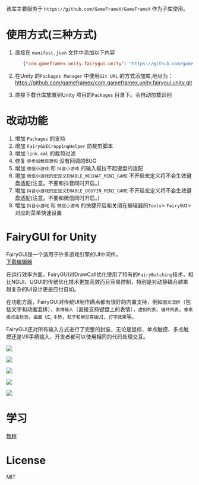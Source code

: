 该库主要服务于 `https://github.com/GameFrameX/GameFrameX` 作为子库使用。

# 使用方式(三种方式)

1. 直接在 `manifest.json` 文件中添加以下内容
   ```json
      {"com.gameframex.unity.fairygui.unity": "https://github.com/gameframex/com.gameframex.unity.fairygui.unity.git"}
    ```
2. 在Unity 的`Packages Manager` 中使用`Git URL` 的方式添加库,地址为：https://github.com/gameframex/com.gameframex.unity.fairygui.unity.git

3. 直接下载仓库放置到Unity 项目的`Packages` 目录下。会自动加载识别

# 改动功能

1. 增加 `Packages` 的支持
2. 增加 `FairyGUICroppingHelper` 防裁剪脚本
3. 增加 `link.xml` 的裁剪过滤
4. 修复 `异步加载资源包` 没有回调的BUG
5. 增加 `微信小游戏` 和 `抖音小游戏` 的输入框拉不起键盘的适配
6. 增加 `微信小游戏的宏定义ENABLE_WECHAT_MINI_GAME` 不开启宏定义将不会生效键盘适配(注意。不要和抖音同时开启。)
7. 增加 `抖音小游戏的宏定义ENABLE_DOUYIN_MINI_GAME` 不开启宏定义将不会生效键盘适配(注意。不要和微信同时开启。)
8. 增加 `抖音小游戏` 和 `微信小游戏` 的快捷开启和关闭在编辑器的`Tools`> `FairyGUI`> 对应的菜单快速设置

FairyGUI for Unity
====

FairyGUI是一个适用于许多游戏引擎的UI中间件。<br>
[下载编辑器](https://www.fairygui.com/product.html)

在运行效率方面，FairyGUI对DrawCall优化使用了特有的`FairyBatching`技术，相比NGUI、UGUI的传统优化技术更加高效而且容易控制，特别是对动静耦合越来越复杂的UI设计更是应付自如。<br>

在功能方面，FairyGUI对传统UI制作痛点都有很好的内置支持，例如`图文混排`（包括文字和动画混排），`表情输入`（直接支持键盘上的表情），`虚拟列表`、`循环列表`，`像素级点击检测`，`曲面 UI`, `手势`，`粒子和模型穿插UI`，`打字效果`等。<br>

FairyGUI还对所有输入方式进行了完整的封装，无论是鼠标、单点触摸、多点触摸还是VR手柄输入，开发者都可以使用相同的代码处理交互。<br>

![](images/2015-11-10_000547.png)

![](images/2015-11-10_001320.png)

![](images/2015-11-10_001445.png)

![](images/2015-11-10_001516.png)

![](images/2016-06-15_010207.png)


学习
====

[教程](https://www.fairygui.com/docs/guide/index.html)

License
====
MIT